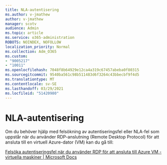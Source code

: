 ```yaml
---
title: NLA-autentisering
ms.author: v-jmathew
author: v-jmathew
manager: scotv
audience: Admin
ms.topic: article
ms.service: o365-administration
ROBOTS: NOINDEX, NOFOLLOW
localization_priority: Normal
ms.collection: Adm_O365
ms.custom:
- "9005217"
- "10011"
ms.openlocfilehash: 7048f8b64929e12ca4a319c67457abeba0f80315
ms.sourcegitcommit: 9540ba561c98b511483d6f3264c43bbecbf9f4d5
ms.translationtype: MT
ms.contentlocale: sv-SE
ms.lasthandoff: 03/29/2021
ms.locfileid: "51420980"
---
```

# <a name="nla-authentication"></a>NLA-autentisering

Om du behöver hjälp med felsökning av autentiseringsfel eller NLA-fel som uppstår när du använder RDP-anslutning (Remote Desktop Protocol) för att ansluta till en virtuell Azure-dator (VM) kan du gå till:

[Felsöka autentiseringsfel när du använder RDP för att ansluta till Azure VM - virtuella maskiner | Microsoft Docs](https://docs.microsoft.com/troubleshoot/azure/virtual-machines/cannot-connect-rdp-azure-vm)
